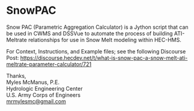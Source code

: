 # SnowPAC
Snow PAC (Parametric Aggregation Calculator) is a Jython script that can be used in CWMS and DSSVue to automate the process of building ATI-Meltrate relationships for use in Snow Melt modeling within HEC-HMS.

For Context, Instructions, and Example files; see the following Discourse Post: https://discourse.hecdev.net/t/what-is-snow-pac-a-snow-melt-ati-meltrate-parameter-calculator/721

Thanks,<br />
Myles McManus, P.E.<br />
Hydrologic Engineering Center<br />
U.S. Army Corps of Engineers<br />
mrmylesmc@gmail.com
